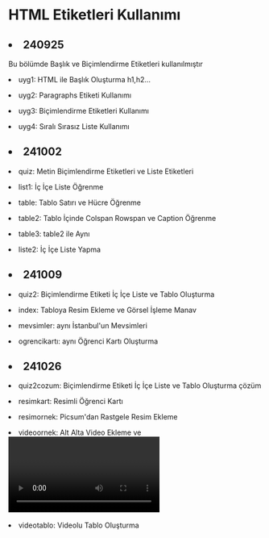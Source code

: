 <h1>HTML Etiketleri Kullanımı</h1>

<h2><li>240925</li></h2>
<p>Bu bölümde Başlık ve Biçimlendirme Etiketleri kullanılmıştır</p>
<p><li>uyg1: HTML ile Başlık Oluşturma h1,h2...</li></p>
<p><li>uyg2: Paragraphs Etiketi Kullanımı</li></p>
<p><li>uyg3: Biçimlendirme Etiketleri Kullanımı</li></p>
<p><li>uyg4: Sıralı Sırasız Liste Kullanımı</li></p>


<h2><li>241002</li></h2>
<p><li>quiz: Metin Biçimlendirme Etiketleri ve Liste Etiketleri</li></p>
<p><li>list1: İç İçe Liste Öğrenme</li></p>
<p><li>table: Tablo Satırı ve Hücre Öğrenme</li></p>
<p><li>table2: Tablo İçinde Colspan Rowspan ve Caption Öğrenme</li></p>
<p><li>table3: table2 ile Aynı</li></p>
<p><li>liste2: İç İçe Liste Yapma</li></p>


<h2><li>241009</li></h2>
<p><li>quiz2: Biçimlendirme Etiketi İç İçe Liste ve Tablo Oluşturma</li></p>
<p><li>index: Tabloya Resim Ekleme ve Görsel İşleme Manav</li></p>
<p><li>mevsimler: aynı İstanbul'un Mevsimleri</li></p>
<p><li>ogrencikartı: aynı Öğrenci Kartı Oluşturma</li></p>


<h2><li>241026</li></h2>
<p><li>quiz2cozum: Biçimlendirme Etiketi İç İçe Liste ve Tablo Oluşturma çözüm</li></p>
<p><li>resimkart: Resimli Öğrenci Kartı</li></p>
<p><li>resimornek: Picsum'dan Rastgele Resim Ekleme</li></p>
<p><li>videoornek: Alt Alta Video Ekleme ve <video> Etiketi Kullanımı</li></p>
<p><li>videotablo: Videolu Tablo Oluşturma</li></p>

